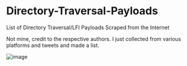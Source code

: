 # Directory-Traversal-Payloads
List of Directory Traversal/LFI Payloads Scraped from the Internet

Not mine, credit to the respective authors. I just collected from various platforms and tweets and made a list.

![image](https://github.com/user-attachments/assets/a5a01ba3-7df9-4a28-b4e3-69155d545fb6)

